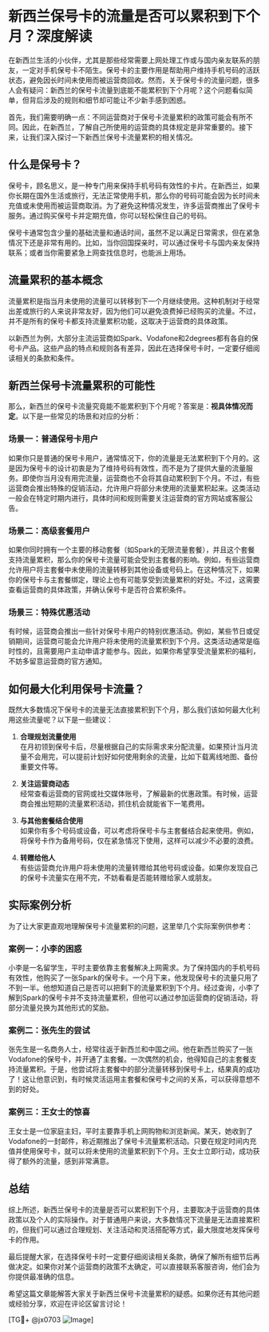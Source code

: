 # 新西兰保号卡的流量是否可以累积到下个月？深度解读

在新西兰生活的小伙伴，尤其是那些经常需要上网处理工作或与国内亲友联系的朋友，一定对手机保号卡不陌生。保号卡的主要作用是帮助用户维持手机号码的活跃状态，避免因长时间未使用而被运营商回收。然而，关于保号卡的流量问题，很多人会有疑问：新西兰的保号卡流量到底能不能累积到下个月呢？这个问题看似简单，但背后涉及的规则和细节却可能让不少新手感到困惑。

首先，我们需要明确一点：不同运营商对于保号卡流量累积的政策可能会有所不同。因此，在新西兰，了解自己所使用的运营商的具体规定是非常重要的。接下来，让我们深入探讨一下新西兰保号卡流量累积的相关情况。

## 什么是保号卡？

保号卡，顾名思义，是一种专门用来保持手机号码有效性的卡片。在新西兰，如果你长期在国外生活或旅行，无法正常使用手机，那么你的号码可能会因为长时间未充值或未使用而被运营商取消。为了避免这种情况发生，许多运营商推出了保号卡服务。通过购买保号卡并定期充值，你可以轻松保住自己的号码。

保号卡通常包含少量的基础流量和通话时间，虽然不足以满足日常需求，但在紧急情况下还是非常有用的。比如，当你回国探亲时，可以通过保号卡与国内亲友保持联系；或者当你需要紧急上网查找信息时，也能派上用场。

## 流量累积的基本概念

流量累积是指当月未使用的流量可以转移到下一个月继续使用。这种机制对于经常出差或旅行的人来说非常友好，因为他们可以避免浪费掉已经购买的流量。不过，并不是所有的保号卡都支持流量累积功能，这取决于运营商的具体政策。

以新西兰为例，大部分主流运营商如Spark、Vodafone和2degrees都有各自的保号卡产品。这些产品的特点和规则各有差异，因此在选择保号卡时，一定要仔细阅读相关的条款和条件。

## 新西兰保号卡流量累积的可能性

那么，新西兰的保号卡流量究竟能不能累积到下个月呢？答案是：**视具体情况而定**。以下是一些常见的场景和对应的分析：

### 场景一：普通保号卡用户

如果你只是普通的保号卡用户，通常情况下，你的流量是无法累积到下个月的。这是因为保号卡的设计初衷是为了维持号码有效性，而不是为了提供大量的流量服务。即使你当月没有用完流量，运营商也不会将其自动累积到下个月。不过，有些运营商会推出特殊的促销活动，允许用户将部分未使用的流量累积起来。这类活动一般会在特定时期内进行，具体时间和规则需要关注运营商的官方网站或客服公告。

### 场景二：高级套餐用户

如果你同时拥有一个主要的移动套餐（如Spark的无限流量套餐），并且这个套餐支持流量累积，那么你的保号卡流量可能会受到主套餐的影响。例如，有些运营商允许用户将主套餐中未使用的流量转移到其他设备或号码上。在这种情况下，如果你的保号卡与主套餐绑定，理论上也有可能享受到流量累积的好处。不过，这需要查看运营商的具体政策，并确认保号卡是否符合累积条件。

### 场景三：特殊优惠活动

有时候，运营商会推出一些针对保号卡用户的特别优惠活动。例如，某些节日或促销期间，运营商可能会允许用户将未使用的流量累积到下个月。这类活动通常是临时性的，且需要用户主动申请才能参与。因此，如果你希望享受流量累积的福利，不妨多留意运营商的官方通知。

## 如何最大化利用保号卡流量？

既然大多数情况下保号卡的流量无法直接累积到下个月，那么我们该如何最大化利用这些流量呢？以下是一些建议：

1. **合理规划流量使用**  
   在月初领到保号卡后，尽量根据自己的实际需求来分配流量。如果预计当月流量不会用完，可以提前计划好如何使用剩余的流量，比如下载离线地图、备份重要文件等。

2. **关注运营商动态**  
   经常查看运营商的官网或社交媒体账号，了解最新的优惠政策。有时候，运营商会推出短期的流量累积活动，抓住机会就能省下一笔费用。

3. **与其他套餐结合使用**  
   如果你有多个号码或设备，可以考虑将保号卡与主套餐结合起来使用。例如，将保号卡作为备用号码，仅在紧急情况下使用，这样可以减少不必要的浪费。

4. **转赠给他人**  
   有些运营商允许用户将未使用的流量转赠给其他号码或设备。如果你发现自己的保号卡流量实在用不完，不妨看看是否能转赠给家人或朋友。

## 实际案例分析

为了让大家更直观地理解保号卡流量累积的问题，这里举几个实际案例供参考：

### 案例一：小李的困惑

小李是一名留学生，平时主要依靠主套餐解决上网需求。为了保持国内的手机号码有效性，他购买了一张Spark的保号卡。一个月下来，他发现保号卡的流量只用了不到一半。他想知道自己是否可以把剩下的流量累积到下个月。经过查询，小李了解到Spark的保号卡并不支持流量累积，但他可以通过参加运营商的促销活动，将部分流量兑换为其他形式的奖励。

### 案例二：张先生的尝试

张先生是一名商务人士，经常往返于新西兰和中国之间。他在新西兰购买了一张Vodafone的保号卡，并开通了主套餐。一次偶然的机会，他得知自己的主套餐支持流量累积。于是，他尝试将主套餐中的部分流量转移到保号卡上，结果真的成功了！这让他意识到，有时候灵活运用主套餐和保号卡之间的关系，可以获得意想不到的好处。

### 案例三：王女士的惊喜

王女士是一位家庭主妇，平时主要靠手机上网购物和浏览新闻。某天，她收到了Vodafone的一封邮件，称近期推出了保号卡流量累积活动。只要在规定时间内充值并使用保号卡，就可以将未使用的流量累积到下个月。王女士立即行动，成功获得了额外的流量，感到非常满意。

## 总结

综上所述，新西兰保号卡的流量是否可以累积到下个月，主要取决于运营商的具体政策以及个人的实际操作。对于普通用户来说，大多数情况下流量是无法直接累积的，但我们可以通过合理规划、关注活动和灵活搭配等方式，最大限度地发挥保号卡的作用。

最后提醒大家，在选择保号卡时一定要仔细阅读相关条款，确保了解所有细节后再做决定。如果你对某个运营商的政策不太确定，可以直接联系客服咨询，他们会为你提供最准确的信息。

希望这篇文章能解答大家关于新西兰保号卡流量累积的疑惑。如果你还有其他问题或经验分享，欢迎在评论区留言讨论！

[TG💪+ @jx0703 ![Image](https://github.com/user-attachments/assets/dbca1d08-cadb-493c-b0ec-ad6f7a83f270)]